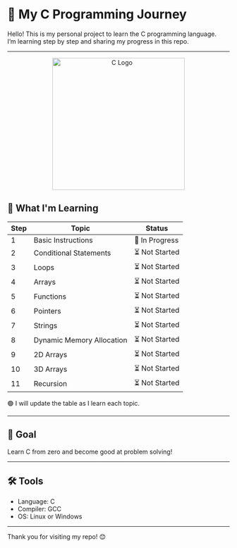 # 🧠 My C Programming Journey

Hello! This is my personal project to learn the C programming language.  
I’m learning step by step and sharing my progress in this repo.

---
<p align="center">
  <img src="https://sdmntprpolandcentral.oaiusercontent.com/files/00000000-d9c8-620a-9ef2-f19c794715ce/raw?se=2025-07-10T17%3A43%3A03Z&sp=r&sv=2024-08-04&sr=b&scid=962c3c44-cd34-59b6-8453-7bbbdcc84b23&skoid=f71d6506-3cac-498e-b62a-67f9228033a9&sktid=a48cca56-e6da-484e-a814-9c849652bcb3&skt=2025-07-10T09%3A15%3A45Z&ske=2025-07-11T09%3A15%3A45Z&sks=b&skv=2024-08-04&sig=BdhvFBbXJOQNy2YwQGRizu0bdm%2Be11B/CIW6QaTE9Fo%3D" width="300" alt="C Logo"/>
</p>

## 📘 What I'm Learning

| Step | Topic                     | Status       |
|------|---------------------------|--------------|
| 1    | Basic Instructions        | 🔄 In Progress |
| 2    | Conditional Statements    | ⏳ Not Started |
| 3    | Loops                     | ⏳ Not Started |
| 4    | Arrays                    | ⏳ Not Started |
| 5    | Functions                 | ⏳ Not Started |
| 6    | Pointers                  | ⏳ Not Started |
| 7    | Strings                   | ⏳ Not Started |
| 8    | Dynamic Memory Allocation | ⏳ Not Started |
| 9    | 2D Arrays                 | ⏳ Not Started |
| 10   | 3D Arrays                 | ⏳ Not Started |
| 11   | Recursion                 | ⏳ Not Started |

🟢 I will update the table as I learn each topic.

---

## 🎯 Goal

Learn C from zero and become good at problem solving!

---

## 🛠 Tools

- Language: C
- Compiler: GCC
- OS: Linux or Windows

---

Thank you for visiting my repo! 😊

